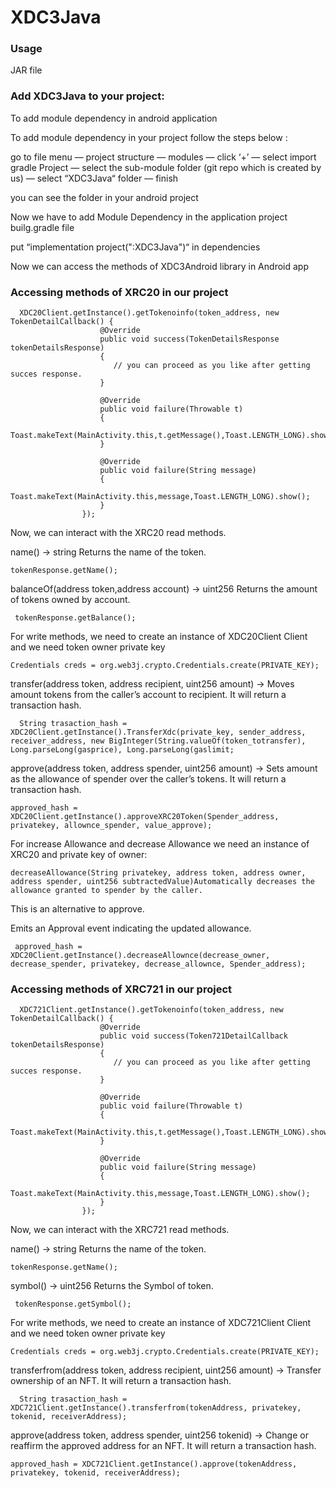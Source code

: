 # XDC3Java
### Usage

JAR file 

### Add XDC3Java to your project:

To add module dependency in android application

To add module dependency in your project follow the steps below :

go to file menu — project structure — modules — click ‘+’ — select import gradle Project — select the sub-module folder (git repo which is created by us) — select “XDC3Java“ folder — finish

you can see the  folder in your android project

Now we have to add Module Dependency in the application project builg.gradle file

put “implementation project(":XDC3Java")“ in dependencies

Now we can access the methods of XDC3Android library in Android app

### Accessing methods of XRC20 in our project
```
  XDC20Client.getInstance().getTokenoinfo(token_address, new TokenDetailCallback() {
                    @Override
                    public void success(TokenDetailsResponse tokenDetailsResponse)
                    {
                       // you can proceed as you like after getting succes response.
                    }

                    @Override
                    public void failure(Throwable t)
                    {
                        Toast.makeText(MainActivity.this,t.getMessage(),Toast.LENGTH_LONG).show();
                    }

                    @Override
                    public void failure(String message)
                    {
                        Toast.makeText(MainActivity.this,message,Toast.LENGTH_LONG).show();
                    }
                });
```

Now, we can interact with the XRC20 read methods.

name() → string Returns the name of the token.
```
tokenResponse.getName();
```
 balanceOf(address token,address account) → uint256  Returns the amount of tokens owned by account.
```
 tokenResponse.getBalance();
```
For write methods, we need to create an instance of XDC20Client Client and we need token owner private key
```
Credentials creds = org.web3j.crypto.Credentials.create(PRIVATE_KEY);
```
transfer(address token, address recipient, uint256 amount) → Moves amount tokens from the caller’s account to recipient. It will return a transaction hash.
```
  String trasaction_hash = XDC20Client.getInstance().TransferXdc(private_key, sender_address, receiver_address, new BigInteger(String.valueOf(token_totransfer), Long.parseLong(gasprice), Long.parseLong(gaslimit;
```
approve(address token, address spender, uint256 amount) → Sets amount as the allowance of spender over the caller’s tokens. It will return a transaction hash.
```
approved_hash = XDC20Client.getInstance().approveXRC20Token(Spender_address, privatekey, allownce_spender, value_approve);                    
```
For increase Allowance and decrease Allowance we need an instance of XRC20 and private key of owner: 
```
decreaseAllowance(String privatekey, address token, address owner, address spender, uint256 subtractedValue)Automatically decreases the allowance granted to spender by the caller.
```
This is an alternative to approve.

Emits an Approval event indicating the updated allowance.
```
 approved_hash = XDC20Client.getInstance().decreaseAllownce(decrease_owner, decrease_spender, privatekey, decrease_allownce, Spender_address);                     
```



### Accessing methods of XRC721 in our project
```
  XDC721Client.getInstance().getTokenoinfo(token_address, new TokenDetailCallback() {
                    @Override
                    public void success(Token721DetailCallback tokenDetailsResponse)
                    {
                       // you can proceed as you like after getting succes response.
                    }

                    @Override
                    public void failure(Throwable t)
                    {
                        Toast.makeText(MainActivity.this,t.getMessage(),Toast.LENGTH_LONG).show();
                    }

                    @Override
                    public void failure(String message)
                    {
                        Toast.makeText(MainActivity.this,message,Toast.LENGTH_LONG).show();
                    }
                });
```

Now, we can interact with the XRC721 read methods.

name() → string Returns the name of the token.
```
tokenResponse.getName();
```
 symbol() → uint256  Returns the Symbol of token.
```
 tokenResponse.getSymbol();
```
For write methods, we need to create an instance of XDC721Client Client and we need token owner private key
```
Credentials creds = org.web3j.crypto.Credentials.create(PRIVATE_KEY);
```
transferfrom(address token, address recipient, uint256 amount) → Transfer ownership of an NFT. It will return a transaction hash.
```
  String trasaction_hash = XDC721Client.getInstance().transferfrom(tokenAddress, privatekey, tokenid, receiverAddress);
```
approve(address token, address spender, uint256 tokenid) → Change or reaffirm the approved address for an NFT. It will return a transaction hash.
```
approved_hash = XDC721Client.getInstance().approve(tokenAddress, privatekey, tokenid, receiverAddress);                    
```
